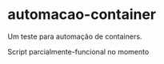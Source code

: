 # automacao-container
Um teste para automação de containers.

Script parcialmente-funcional no momento
